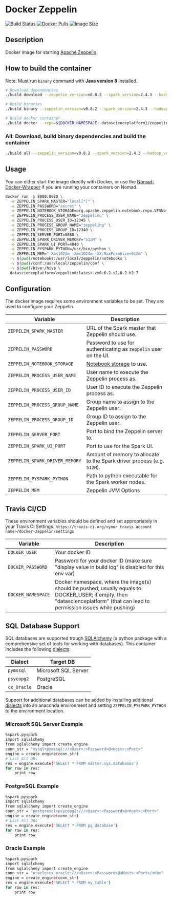 # Docker Zeppelin

[![Build Status](https://travis-ci.org/Data-Science-Platform/docker-zeppelin.svg?branch=master)](https://travis-ci.org/Data-Science-Platform/docker-zeppelin)
[![Docker Pulls](https://img.shields.io/docker/pulls/datascienceplatform/zeppelind.svg?maxAge=2592000)](https://hub.docker.com/r/datascienceplatform/zeppelind/)
[![Image Size](https://images.microbadger.com/badges/image/data-science-platform/zeppelind.svg)](https://microbadger.com/images/datascienceplatform/zeppelind "Get your own image badge on microbadger.com")

## Description

Docker image for starting [Apache Zeppelin](https://zeppelin.apache.org/).

## How to build the container

Note: Must run `binary` command with **Java version 8** installed.

```bash
# Download dependencies
./build download --zeppelin_version=v0.8.2 --spark_version=2.4.3 --hadoop_version=2.7

# Build binaries
./build binary --zeppelin_version=v0.8.2 --spark_version=2.4.3 --hadoop_version=2.7

# Build docker container
./build docker --repo=${DOCKER_NAMESPACE:-datascienceplatform}/zeppelind --commit=$(git rev-parse --short HEAD)
```

### All: Download, build binary dependencies and build the container

```bash
./build all --zeppelin_version=v0.8.2 --spark_version=2.4.3 --hadoop_version=2.7
```

## Usage

You can either start the image directly with Docker, or use the [Nomad-Docker-Wrapper](https://github.com/Data-Science-Platform/nomad-docker-wrapper) if you are running your containers on Nomad.

```bash
docker run -p 8080:8080 \
  -e ZEPPELIN_SPARK_MASTER="local[*]" \
  -e ZEPPELIN_PASSWORD="secret" \
  -e ZEPPELIN_NOTEBOOK_STORAGE=org.apache.zeppelin.notebook.repo.VFSNotebookRepo \
  -e ZEPPELIN_PROCESS_USER_NAME="zeppelinu" \
  -e ZEPPELIN_PROCESS_USER_ID=12345 \
  -e ZEPPELIN_PROCESS_GROUP_NAME="zeppeling" \
  -e ZEPPELIN_PROCESS_GROUP_ID=12340 \
  -e ZEPPELIN_SERVER_PORT=8080 \
  -e ZEPPELIN_SPARK_DRIVER_MEMORY="512M" \
  -e ZEPPELIN_SPARK_UI_PORT=4040 \
  -e ZEPPELIN_PYSPARK_PYTHON=/usr/bin/python \
  -e ZEPPELIN_MEM="-Xms1024m -Xmx1024m -XX:MaxPermSize=512m" \
  -v $(pwd)/notebooks:/usr/local/zeppelin/notebooks \
  -v $(pwd)/conf:/usr/local/zeppelin/conf \
  -v $(pwd)/hive:/hive \
  datascienceplatform/zeppelind:latest-zv0.6.2-s2.0.2-h2.7
```

## Configuration

The docker image requires some environment variables to be set. They are used to configure your Zeppelin.

| Variable | Description |
| -------- | ----------- |
| `ZEPPELIN_SPARK_MASTER` | URL of the Spark master that Zeppelin should use. |
| `ZEPPELIN_PASSWORD` | Password to use for authenticating as `zeppelin` user on the UI. |
| `ZEPPELIN_NOTEBOOK_STORAGE` | [Notebook storage](https://zeppelin.apache.org/docs/0.6.0/storage/storage.html) to use. |
| `ZEPPELIN_PROCESS_USER_NAME` | User name to execute the Zeppelin process as. |
| `ZEPPELIN_PROCESS_USER_ID` | User ID to execute the Zeppelin process as. |
| `ZEPPELIN_PROCESS_GROUP_NAME` | Group name to assign to the Zeppelin user. |
| `ZEPPELIN_PROCESS_GROUP_ID` | Group ID to assign to the Zeppelin user. |
| `ZEPPELIN_SERVER_PORT` | Port to bind the Zeppelin server to. |
| `ZEPPELIN_SPARK_UI_PORT` | Port to use for the Spark UI. |
| `ZEPPELIN_SPARK_DRIVER_MEMORY` | Amount of memory to allocate to the Spark driver process (e.g. `512M`). |
| `ZEPPELIN_PYSPARK_PYTHON` | Path to python executable for the Spark worker nodes. |
| `ZEPPELIN_MEM` | Zeppelin JVM Options |

## Travis CI/CD

These environment variables should be defined and set appropriately in your Travis CI Settings.
`https://travis-ci.org/<your travis account name>/docker-zeppelin/settings`

| Variable | Description |
| -------- | ----------- |
| `DOCKER_USER` | Your docker ID |
| `DOCKER_PASSWORD` | Password for your docker ID (make sure "display value in build log" is disabled for this env var)|
| `DOCKER_NAMESPACE` | Docker namespace, where the image(s) should be pushed; usually equals to DOCKER_USER; if empty, then "datascienceplatform" (that can lead to permission issues while pushing) |

## SQL Database Support

SQL databases are supported trough [SQLAlchemy](https://docs.sqlalchemy.org/en/latest/) (a python package  with a comprehensive set of tools for working with databases). This container includes the following [dialects](https://docs.sqlalchemy.org/en/latest/dialects/):

| Dialect | Target DB |
| ------- | --------- |
| `pymssql` | Microsoft SQL Server |
| `psycopg2` | PostgreSQL |
| `cx_Oracle` | Oracle |

Support for additional databases can be added by installing additional [dialects](https://docs.sqlalchemy.org/en/latest/dialects/) into an anaconda environment and setting `ZEPPELIN_PYSPARK_PYTHON` to the environment location.

### Microsoft SQL Server Example

```bash
%spark.pyspark
import sqlalchemy
from sqlalchemy import create_engine
conn_str = "mssql+pymssql://<User>:<Password>@<Host>:<Port>"
engine = create_engine(conn_str)
# List All DBs
res = engine.execute('SELECT * FROM master.sys.databases')
for row in res:
    print row
```

### PostgreSQL Example

```bash
%spark.pyspark
import sqlalchemy
from sqlalchemy import create_engine
conn_str = "postgresql+psycopg2:///<User>:<Password>@<Host>:<Port>"
engine = create_engine(conn_str)
# List All DBs
res = engine.execute('SELECT * FROM pg_database')
for row in res:
    print row
```

### Oracle Example

```bash
%spark.pyspark
import sqlalchemy
from sqlalchemy import create_engine
conn_str = "oracle+cx_oracle:///<User>:<Password>@<Host>:<Port>/<db>"
engine = create_engine(conn_str)
res = engine.execute('SELECT * FROM my_table')
for row in res:
    print row
```
